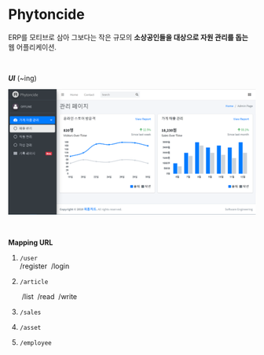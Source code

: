 # Phytoncide

ERP를 모티브로 삼아 그보다는 작은 규모의 **소상공인들을 대상으로 자원 관리를 돕는** 웹 어플리케이션.

<br/>

***UI*** (~ing)

![1576640568059](README.assets/1576640568059.png)

<br/>

**Mapping URL**

1. `/user`  
   ​	 /register
   ​	 /login

2. `/article`  

   ​        /list
   ​	/read
   ​	/write

3. `/sales`

4. `/asset`

5. `/employee`